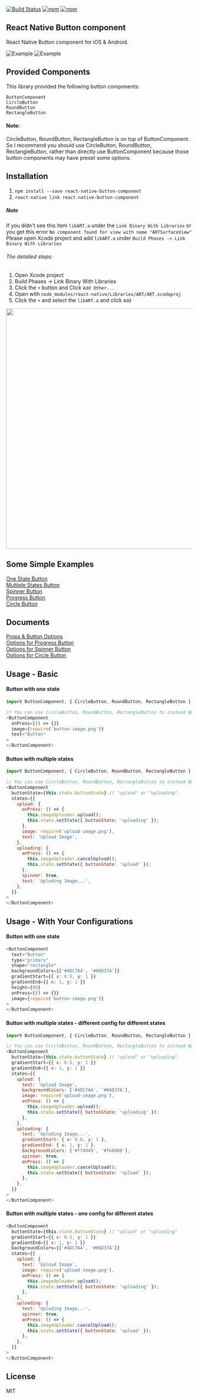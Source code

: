 [![Build Status](https://travis-ci.org/jacklam718/react-native-button-component.svg?branch=master)](https://travis-ci.org/jacklam718/react-native-button-component)
[![npm](https://img.shields.io/npm/v/react-native-button-component.svg)]()
[![npm](https://img.shields.io/npm/dm/react-native-button-component.svg)]()


## React Native Button component

React Native Button component for iOS & Android.

![Example](https://jacklam718.github.io/react-native-button-component/build/video/circle-button-demo.gif)
![Example](https://jacklam718.github.io/react-native-button-component/build/video/button-demo.gif)


## Provided Components
This library provided the following button components:
```
ButtonComponent
CircleButton
RoundButton
RectangleButton
```

#### Note:
CircleButton, RoundButton, RectangleButton is on top of ButtonComponent.
So I recommend you should use CircleButton, RoundButton, RectangleButton, rather than directly use ButtonComponent because those button components may have preset some options.


## Installation
1. `npm install --save react-native-button-component`
2. `react-native link react-native-button-component`

##### Note
If you didn't see this item `libART.a` under the `Link Binary With Libraries` or you get this error `No component found for view with name "ARTSurfaceView"`
Please open Xcode project and add `libART.a` under `Build Phases -> Link Binary With Libraries`

###### The detailed steps:
1. Open Xcode project
2. Build Phases -> Link Binary With Libraries
3. Click the `+` button and Click `Add Other...`
4. Open with `node_modules/react-native/Libraries/ART/ART.xcodeproj`
5. Click the `+` and select the `libART.a` and click `Add`
<img src="https://jacklam718.github.io/react-native-button-component/build/video/link-libART.gif" width="650" />

## Some Simple Examples
<a href="https://github.com/jacklam718/react-native-button-component/blob/master/button-example/js/containers/OneStateButtons.js" target="_blank">
  One State Button
</a>
<br>
<a href="https://github.com/jacklam718/react-native-button-component/blob/master/button-example/js/containers/MultipleStatesButtons.js" target="_blank">
  Multiple States Button
</a>
<br>
<a href="https://github.com/jacklam718/react-native-button-component/blob/master/button-example/js/containers/SpinnerButtons.js" target="_blank">
  Spinner Button
</a>
<br>
<a href="https://github.com/jacklam718/react-native-button-component/blob/master/button-example/js/containers/ProgressButtons.js" target="_blank">
  Progress Button
</a>
<br>
<a href="https://github.com/jacklam718/react-native-button-component/blob/master/button-example/js/containers/CircleButtons.js" target="_blank">
  Circle Button
</a>

## Documents
<a href="https://github.com/jacklam718/react-native-button-component/blob/master/docs/props-and-button-state-attributes.md" target="_blank">
  Props & Button Options
</a>
<br />
<a href="https://github.com/jacklam718/react-native-button-component/blob/master/docs/progress-button-state-attributes.md" target="_blank">
  Options for Progress Button
</a>
<br />
<a href="https://github.com/jacklam718/react-native-button-component/blob/master/docs/spinner-button-state-attributes.md" target="_blank">
  Options for Spinner Button
</a>
<br />
<a href="https://github.com/jacklam718/react-native-button-component/blob/master/docs/circle-button-attributes.md" target="_blank">
  Options for Circle Button
</a>

## Usage - Basic

#### Button with one state
```javascript
import ButtonComponent, { CircleButton, RoundButton, RectangleButton } from 'react-native-button-component';

// You can use CircleButton, RoundButton, RectangleButton to instead ButtonComponent
<ButtonComponent
  onPress={() => {}}
  image={require('button-image.png')}
  text="Button"
>
</ButtonComponent>
```

#### Button with multiple states
```javascript
import ButtonComponent, { CircleButton, RoundButton, RectangleButton } from 'react-native-button-component';

// You can use CircleButton, RoundButton, RectangleButton to instead ButtonComponent
<ButtonComponent
  buttonState={this.state.buttonState} // "upload" or "uploading"
  states={{
    upload: {
      onPress: () => {
        this.imageUploader.upload();
        this.state.setState({ buttonState: 'uploading' });
      },
      image: require('upload-image.png'),
      text: 'Upload Image',
    },
    uploading: {
      onPress: () => {
        this.imageUploader.cancelUpload();
        this.state.setState({ buttonState: 'upload' });
      },
      spinner: true,
      text: 'Uploding Image...',
    },
  }}
>
</ButtonComponent>
```

## Usage - With Your Configurations

#### Button with one state
```javascript
<ButtonComponent
  text="Button"
  type="primary"
  shape="rectangle"
  backgroundColors={['#4DC7A4', '#66D37A']}
  gradientStart={{ x: 0.5, y: 1 }}
  gradientEnd={{ x: 1, y: 1 }}
  height={80}
  onPress={() => {}}
  image={require('button-image.png')}
>
</ButtonComponent>
```

#### Button with multiple states - different config for different states
```javascript
import ButtonComponent, { CircleButton, RoundButton, RectangleButton } from 'react-native-button-component';

// You can use CircleButton, RoundButton, RectangleButton to instead ButtonComponent
<ButtonComponent
  buttonState={this.state.buttonState} // "upload" or "uploading"
  gradientStart={{ x: 0.5, y: 1 }}
  gradientEnd={{ x: 1, y: 1 }}
  states={{
    upload: {
      text: 'Upload Image',
      backgroundColors: ['#4DC7A4', '#66D37A'],
      image: require('upload-image.png'),
      onPress: () => {
        this.imageUploader.upload();
        this.state.setState({ buttonState: 'uploading' });
      },
    },
    uploading: {
      text: 'Uploding Image...',
      gradientStart: { x: 0.8, y: 1 },
      gradientEnd: { x: 1, y: 1 },
      backgroundColors: ['#ff4949', '#fe6060'],
      spinner: true,
      onPress: () => {
        this.imageUploader.cancelUpload();
        this.state.setState({ buttonState: 'upload' });
      },
    },
  }}
>
</ButtonComponent>
```

#### Button with multiple states - one config for different states
```javascript
<ButtonComponent
  buttonState={this.state.buttonState} // "upload" or "uploading"
  gradientStart={{ x: 0.5, y: 1 }}
  gradientEnd={{ x: 1, y: 1 }}
  backgroundColors={['#4DC7A4', '#66D37A']}
  states={{
    upload: {
      text: 'Upload Image',
      image: require('upload-image.png'),
      onPress: () => {
        this.imageUploader.upload();
        this.state.setState({ buttonState: 'uploading' });
      },
    },
    uploading: {
      text: 'Uploding Image...',
      spinner: true,
      onPress: () => {
        this.imageUploader.cancelUpload();
        this.state.setState({ buttonState: 'upload' });
      },
    },
  }}
>
</ButtonComponent>
```

## License
MIT

